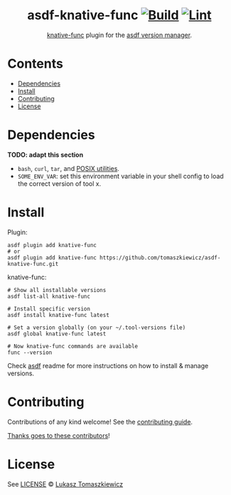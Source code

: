 <div align="center">

# asdf-knative-func [![Build](https://github.com/tomaszkiewicz/asdf-knative-func/actions/workflows/build.yml/badge.svg)](https://github.com/tomaszkiewicz/asdf-knative-func/actions/workflows/build.yml) [![Lint](https://github.com/tomaszkiewicz/asdf-knative-func/actions/workflows/lint.yml/badge.svg)](https://github.com/tomaszkiewicz/asdf-knative-func/actions/workflows/lint.yml)

[knative-func](https://github.com/tomaszkiewicz/asdf-plugin-knative-func) plugin for the [asdf version manager](https://asdf-vm.com).

</div>

# Contents

- [Dependencies](#dependencies)
- [Install](#install)
- [Contributing](#contributing)
- [License](#license)

# Dependencies

**TODO: adapt this section**

- `bash`, `curl`, `tar`, and [POSIX utilities](https://pubs.opengroup.org/onlinepubs/9699919799/idx/utilities.html).
- `SOME_ENV_VAR`: set this environment variable in your shell config to load the correct version of tool x.

# Install

Plugin:

```shell
asdf plugin add knative-func
# or
asdf plugin add knative-func https://github.com/tomaszkiewicz/asdf-knative-func.git
```

knative-func:

```shell
# Show all installable versions
asdf list-all knative-func

# Install specific version
asdf install knative-func latest

# Set a version globally (on your ~/.tool-versions file)
asdf global knative-func latest

# Now knative-func commands are available
func --version
```

Check [asdf](https://github.com/asdf-vm/asdf) readme for more instructions on how to
install & manage versions.

# Contributing

Contributions of any kind welcome! See the [contributing guide](contributing.md).

[Thanks goes to these contributors](https://github.com/tomaszkiewicz/asdf-knative-func/graphs/contributors)!

# License

See [LICENSE](LICENSE) © [Lukasz Tomaszkiewicz](https://github.com/tomaszkiewicz/)
